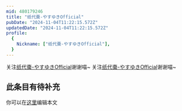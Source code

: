 ```yaml
---
mid: 480179246
title: "纸代棗-やすゆきOfficial"
pubDate: "2024-11-04T11:22:15.572Z"
updatedDate: "2024-11-04T11:22:15.572Z"
profile:
  {
    Nickname: ["纸代棗-やすゆきOfficial"],
  }
---
```


关注[纸代棗-やすゆきOfficial](https://space.bilibili.com/480179246)谢谢喵~ 关注[纸代棗-やすゆきOfficial](https://space.bilibili.com/480179246)谢谢喵~

## 此条目有待补充
你可以在[这里](https://github.com/Yuhanawa/VTuber.ICU/edit/master/src/content/v/纸代棗-やすゆきOfficial/index.md)编辑本文
